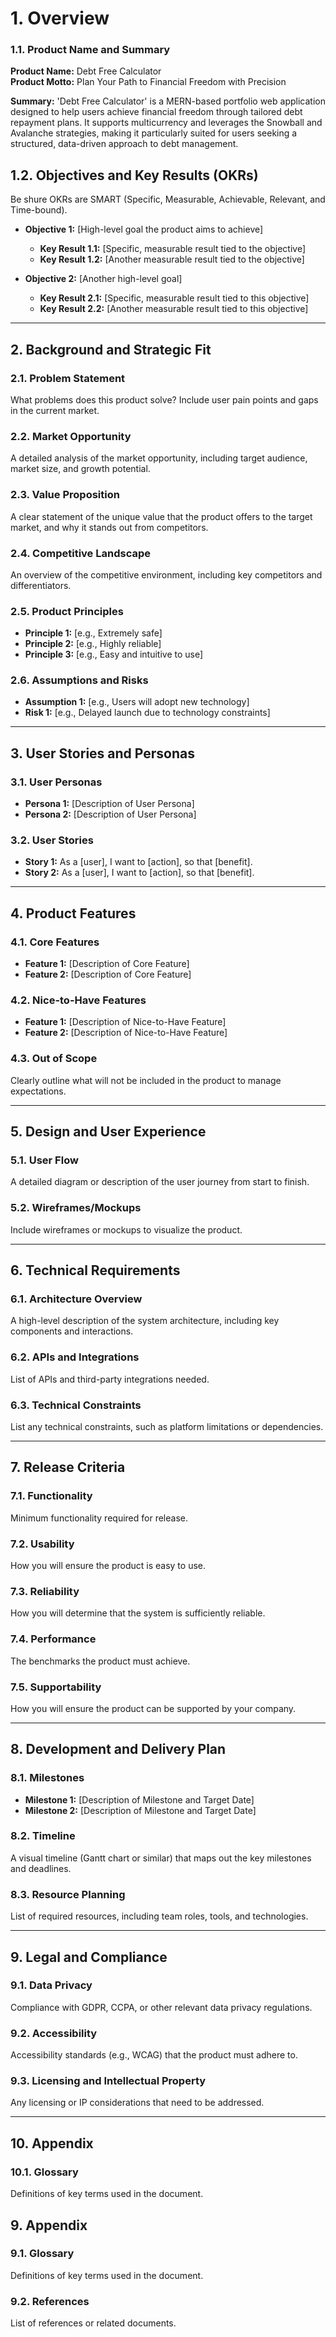 # 1. Overview

### 1.1. Product Name and Summary

**Product Name:** Debt Free Calculator  
**Product Motto:** Plan Your Path to Financial Freedom with Precision

**Summary:** 'Debt Free Calculator' is a MERN-based portfolio web application designed to help users achieve financial freedom through tailored debt repayment plans. It supports multicurrency and leverages the Snowball and Avalanche strategies, making it particularly suited for users seeking a structured, data-driven approach to debt management.


## 1.2. Objectives and Key Results (OKRs)
Be shure OKRs are SMART (Specific, Measurable, Achievable, Relevant, and Time-bound).

- **Objective 1:** [High-level goal the product aims to achieve]
  - **Key Result 1.1:** [Specific, measurable result tied to the objective]
  - **Key Result 1.2:** [Another measurable result tied to the objective]

- **Objective 2:** [Another high-level goal]
  - **Key Result 2.1:** [Specific, measurable result tied to this objective]
  - **Key Result 2.2:** [Another measurable result tied to this objective]

---

## 2. Background and Strategic Fit

### 2.1. Problem Statement
What problems does this product solve? Include user pain points and gaps in the current market.

### 2.2. Market Opportunity
A detailed analysis of the market opportunity, including target audience, market size, and growth potential.

### 2.3. Value Proposition
A clear statement of the unique value that the product offers to the target market, and why it stands out from competitors.

### 2.4. Competitive Landscape
An overview of the competitive environment, including key competitors and differentiators.

### 2.5. Product Principles
- **Principle 1:** [e.g., Extremely safe]
- **Principle 2:** [e.g., Highly reliable]
- **Principle 3:** [e.g., Easy and intuitive to use]

### 2.6. Assumptions and Risks
- **Assumption 1:** [e.g., Users will adopt new technology]
- **Risk 1:** [e.g., Delayed launch due to technology constraints]

---

## 3. User Stories and Personas
### 3.1. User Personas
- **Persona 1:** [Description of User Persona]
- **Persona 2:** [Description of User Persona]

### 3.2. User Stories
- **Story 1:** As a [user], I want to [action], so that [benefit].
- **Story 2:** As a [user], I want to [action], so that [benefit].

---

## 4. Product Features
### 4.1. Core Features
- **Feature 1:** [Description of Core Feature]
- **Feature 2:** [Description of Core Feature]

### 4.2. Nice-to-Have Features
- **Feature 1:** [Description of Nice-to-Have Feature]
- **Feature 2:** [Description of Nice-to-Have Feature]

### 4.3. Out of Scope
Clearly outline what will not be included in the product to manage expectations.

---

## 5. Design and User Experience
### 5.1. User Flow
A detailed diagram or description of the user journey from start to finish.

### 5.2. Wireframes/Mockups
Include wireframes or mockups to visualize the product.

---

## 6. Technical Requirements
### 6.1. Architecture Overview
A high-level description of the system architecture, including key components and interactions.

### 6.2. APIs and Integrations
List of APIs and third-party integrations needed.

### 6.3. Technical Constraints
List any technical constraints, such as platform limitations or dependencies.

---

## 7. Release Criteria
### 7.1. Functionality
Minimum functionality required for release.

### 7.2. Usability
How you will ensure the product is easy to use.

### 7.3. Reliability
How you will determine that the system is sufficiently reliable.

### 7.4. Performance
The benchmarks the product must achieve.

### 7.5. Supportability
How you will ensure the product can be supported by your company.

---

## 8. Development and Delivery Plan
### 8.1. Milestones
- **Milestone 1:** [Description of Milestone and Target Date]
- **Milestone 2:** [Description of Milestone and Target Date]

### 8.2. Timeline
A visual timeline (Gantt chart or similar) that maps out the key milestones and deadlines.

### 8.3. Resource Planning
List of required resources, including team roles, tools, and technologies.

---

## 9. Legal and Compliance
### 9.1. Data Privacy
Compliance with GDPR, CCPA, or other relevant data privacy regulations.

### 9.2. Accessibility
Accessibility standards (e.g., WCAG) that the product must adhere to.

### 9.3. Licensing and Intellectual Property
Any licensing or IP considerations that need to be addressed.

---

## 10. Appendix
### 10.1. Glossary
Definitions of key terms used in the document.

## 9. Appendix
### 9.1. Glossary
Definitions of key terms used in the document.

### 9.2. References
List of references or related documents.

